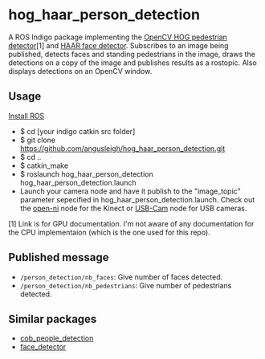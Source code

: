 hog_haar_person_detection
=============================

A ROS Indigo package implementing the [OpenCV HOG pedestrian detector](http://docs.opencv.org/modules/gpu/doc/object_detection.html)[1] and [HAAR face detector](http://docs.opencv.org/trunk/doc/py_tutorials/py_objdetect/py_face_detection/py_face_detection.html).
Subscribes to an image being published, detects faces and standing pedestrians in the image,
draws the detections on a copy of the image and publishes results as a rostopic. Also displays
detections on an OpenCV window.

## Usage
[Install ROS](http://wiki.ros.org/ROS/Installation)

* $ cd [your indigo catkin src folder]
* $ git clone https://github.com/angusleigh/hog_haar_person_detection.git
* $ cd ..
* $ catkin_make
* $ roslaunch hog_haar_person_detection hog_haar_person_detection.launch
* Launch your camera node and have it publish to the "image_topic" parameter sepecified in hog_haar_person_detection.launch. Check out the [open-ni](http://wiki.ros.org/openni_launch) node for the Kinect or [USB-Cam](http://wiki.ros.org/usb_cam) node for USB cameras.

[1] Link is for GPU documentation. I'm not aware of any documentation for the CPU implementaion (which is the one used for this repo).

## Published message

- `/person_detection/nb_faces`: Give number of faces detected.
- `/person_detection/nb_pedestrians`: Give number of pedestrians detected.

## Similar packages

* [cob_people_detection](http://wiki.ros.org/cob_people_detection)
* [face_detector](http://wiki.ros.org/face_detector)
